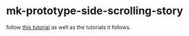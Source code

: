 # mk-prototype-side-scrolling-story


follow [this tutorial](https://brad-carter.medium.com/using-intersection-observer-and-framer-motion-for-scroll-based-animations-in-react-99a3d6d9ece) as well as the tutorials it follows.